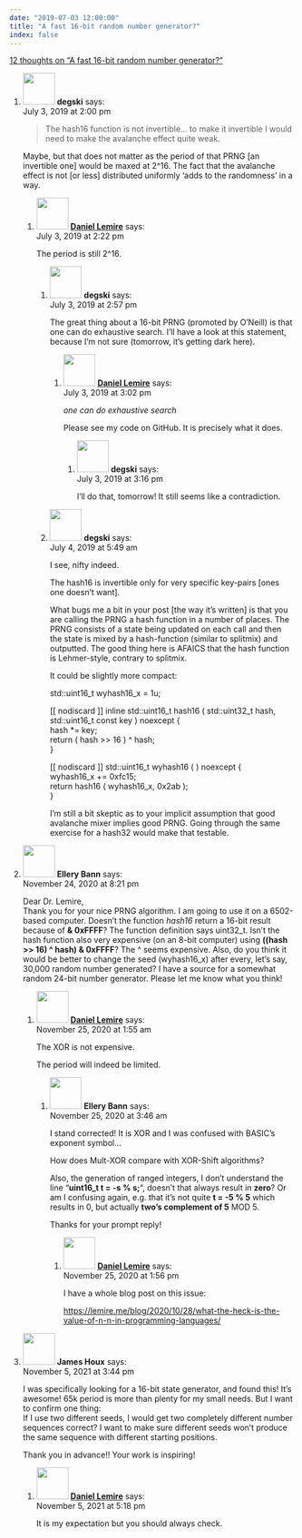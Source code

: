 ```yaml
---
date: "2019-07-03 12:00:00"
title: "A fast 16-bit random number generator?"
index: false
---
```


[12 thoughts on &ldquo;A fast 16-bit random number generator?&rdquo;](/lemire/blog/2019/07-03-a-fast-16-bit-random-number-generator)

<ol class="comment-list">
<li id="comment-415155" class="comment even thread-even depth-1 parent">
<div class="comment-author vcard">
<img alt src="https://secure.gravatar.com/avatar/0e1ea3874530809f31d47b3930a261dd?s=56&#038;d=mm&#038;r=g" srcset="https://secure.gravatar.com/avatar/0e1ea3874530809f31d47b3930a261dd?s=112&#038;d=mm&#038;r=g 2x" class="avatar avatar-56 photo" height="56" width="56" decoding="async" /> <b class="fn">degski</b> <span class="says">says:</span> </div>
<div class="comment-metadata"><time datetime="2019-07-03T14:00:07+00:00">July 3, 2019 at 2:00 pm</time></a> </div>
<div class="comment-content">
<blockquote><p>
The hash16 function is not invertible… to make it invertible I would need to make the avalanche effect quite weak.
</p></blockquote>
<p>Maybe, but that does not matter as the period of that PRNG [an invertible one] would be maxed at 2^16. The fact that the avalanche effect is not [or less] distributed uniformly &lsquo;adds to the randomness&rsquo; in a way.</p>
</div>
<ol class="children">
<li id="comment-415159" class="comment byuser comment-author-lemire bypostauthor odd alt depth-2 parent">
<div class="comment-author vcard">
<img alt src="https://secure.gravatar.com/avatar/2ca999bef9535950f5b84281a4dab006?s=56&#038;d=mm&#038;r=g" srcset="https://secure.gravatar.com/avatar/2ca999bef9535950f5b84281a4dab006?s=112&#038;d=mm&#038;r=g 2x" class="avatar avatar-56 photo" height="56" width="56" decoding="async" /> <b class="fn"><a href="https://lemire.me/en/" class="url" rel="ugc">Daniel Lemire</a></b> <span class="says">says:</span> </div>
<div class="comment-metadata"><time datetime="2019-07-03T14:22:55+00:00">July 3, 2019 at 2:22 pm</time></a> </div>
<div class="comment-content">
<p>The period is still 2^16.</p>
</div>
<ol class="children">
<li id="comment-415163" class="comment even depth-3 parent">
<div class="comment-author vcard">
<img alt src="https://secure.gravatar.com/avatar/0e1ea3874530809f31d47b3930a261dd?s=56&#038;d=mm&#038;r=g" srcset="https://secure.gravatar.com/avatar/0e1ea3874530809f31d47b3930a261dd?s=112&#038;d=mm&#038;r=g 2x" class="avatar avatar-56 photo" height="56" width="56" loading="lazy" decoding="async" /> <b class="fn">degski</b> <span class="says">says:</span> </div>
<div class="comment-metadata"><time datetime="2019-07-03T14:57:15+00:00">July 3, 2019 at 2:57 pm</time></a> </div>
<div class="comment-content">
<p>The great thing about a 16-bit PRNG (promoted by O&rsquo;Neill) is that one can do exhaustive search. I&rsquo;ll have a look at this statement, because I&rsquo;m not sure (tomorrow, it&rsquo;s getting dark here).</p>
</div>
<ol class="children">
<li id="comment-415166" class="comment byuser comment-author-lemire bypostauthor odd alt depth-4 parent">
<div class="comment-author vcard">
<img alt src="https://secure.gravatar.com/avatar/2ca999bef9535950f5b84281a4dab006?s=56&#038;d=mm&#038;r=g" srcset="https://secure.gravatar.com/avatar/2ca999bef9535950f5b84281a4dab006?s=112&#038;d=mm&#038;r=g 2x" class="avatar avatar-56 photo" height="56" width="56" loading="lazy" decoding="async" /> <b class="fn"><a href="https://lemire.me/en/" class="url" rel="ugc">Daniel Lemire</a></b> <span class="says">says:</span> </div>
<div class="comment-metadata"><time datetime="2019-07-03T15:02:52+00:00">July 3, 2019 at 3:02 pm</time></a> </div>
<div class="comment-content">
<p><em>one can do exhaustive search</em></p>
<p>Please see my code on GitHub. It is precisely what it does.</p>
</div>
<ol class="children">
<li id="comment-415169" class="comment even depth-5">
<div class="comment-author vcard">
<img alt src="https://secure.gravatar.com/avatar/0e1ea3874530809f31d47b3930a261dd?s=56&#038;d=mm&#038;r=g" srcset="https://secure.gravatar.com/avatar/0e1ea3874530809f31d47b3930a261dd?s=112&#038;d=mm&#038;r=g 2x" class="avatar avatar-56 photo" height="56" width="56" loading="lazy" decoding="async" /> <b class="fn">degski</b> <span class="says">says:</span> </div>
<div class="comment-metadata"><time datetime="2019-07-03T15:16:46+00:00">July 3, 2019 at 3:16 pm</time></a> </div>
<div class="comment-content">
<p>I&rsquo;ll do that, tomorrow! It still seems like a contradiction.</p>
</div>
</li>
</ol>
</li>
</ol>
</li>
<li id="comment-415293" class="comment odd alt depth-3">
<div class="comment-author vcard">
<img alt src="https://secure.gravatar.com/avatar/0e1ea3874530809f31d47b3930a261dd?s=56&#038;d=mm&#038;r=g" srcset="https://secure.gravatar.com/avatar/0e1ea3874530809f31d47b3930a261dd?s=112&#038;d=mm&#038;r=g 2x" class="avatar avatar-56 photo" height="56" width="56" loading="lazy" decoding="async" /> <b class="fn">degski</b> <span class="says">says:</span> </div>
<div class="comment-metadata"><time datetime="2019-07-04T05:49:28+00:00">July 4, 2019 at 5:49 am</time></a> </div>
<div class="comment-content">
<p>I see, nifty indeed.</p>
<p>The hash16 is invertible only for very specific key-pairs [ones one doesn&rsquo;t want].</p>
<p>What bugs me a bit in your post [the way it&rsquo;s written] is that you are calling the PRNG a hash function in a number of places. The PRNG consists of a state being updated on each call and then the state is mixed by a hash-function (similar to splitmix) and outputted. The good thing here is AFAICS that the hash function is Lehmer-style, contrary to splitmix.</p>
<p>It could be slightly more compact:</p>
<p>std::uint16_t wyhash16_x = 1u;</p>
<p>[[ nodiscard ]] inline std::uint16_t hash16 ( std::uint32_t hash, std::uint16_t const key ) noexcept {<br/>
hash *= key;<br/>
return ( hash &gt;&gt; 16 ) ^ hash;<br/>
}</p>
<p>[[ nodiscard ]] std::uint16_t wyhash16 ( ) noexcept {<br/>
wyhash16_x += 0xfc15;<br/>
return hash16 ( wyhash16_x, 0x2ab );<br/>
}</p>
<p>I&rsquo;m still a bit skeptic as to your implicit assumption that good avalanche mixer implies good PRNG. Going through the same exercise for a hash32 would make that testable.</p>
</div>
</li>
</ol>
</li>
</ol>
</li>
<li id="comment-559258" class="comment even thread-odd thread-alt depth-1 parent">
<div class="comment-author vcard">
<img alt src="https://secure.gravatar.com/avatar/fc6123cfa965222425065ef26477b171?s=56&#038;d=mm&#038;r=g" srcset="https://secure.gravatar.com/avatar/fc6123cfa965222425065ef26477b171?s=112&#038;d=mm&#038;r=g 2x" class="avatar avatar-56 photo" height="56" width="56" loading="lazy" decoding="async" /> <b class="fn">Ellery Bann</b> <span class="says">says:</span> </div>
<div class="comment-metadata"><time datetime="2020-11-24T20:21:35+00:00">November 24, 2020 at 8:21 pm</time></a> </div>
<div class="comment-content">
<p>Dear Dr. Lemire,<br/>
Thank you for your nice PRNG algorithm. I am going to use it on a 6502-based computer. Doesn&rsquo;t the function <em>hash16</em> return a 16-bit result because of <strong>&amp; 0xFFFF</strong>? The function definition says uint32_t. Isn&rsquo;t the hash function also very expensive (on an 8-bit computer) using <strong>((hash &gt;&gt; 16) ^ hash) &amp; 0xFFFF</strong>? The ^ seems expensive. Also, do you think it would be better to change the seed (wyhash16_x) after every, let&rsquo;s say, 30,000 random number generated? I have a source for a somewhat random 24-bit number generator. Please let me know what you think!</p>
</div>
<ol class="children">
<li id="comment-559294" class="comment byuser comment-author-lemire bypostauthor odd alt depth-2 parent">
<div class="comment-author vcard">
<img alt src="https://secure.gravatar.com/avatar/2ca999bef9535950f5b84281a4dab006?s=56&#038;d=mm&#038;r=g" srcset="https://secure.gravatar.com/avatar/2ca999bef9535950f5b84281a4dab006?s=112&#038;d=mm&#038;r=g 2x" class="avatar avatar-56 photo" height="56" width="56" loading="lazy" decoding="async" /> <b class="fn"><a href="https://lemire.me/en/" class="url" rel="ugc">Daniel Lemire</a></b> <span class="says">says:</span> </div>
<div class="comment-metadata"><time datetime="2020-11-25T01:55:16+00:00">November 25, 2020 at 1:55 am</time></a> </div>
<div class="comment-content">
<p>The XOR is not expensive.</p>
<p>The period will indeed be limited.</p>
</div>
<ol class="children">
<li id="comment-559307" class="comment even depth-3 parent">
<div class="comment-author vcard">
<img alt src="https://secure.gravatar.com/avatar/fc6123cfa965222425065ef26477b171?s=56&#038;d=mm&#038;r=g" srcset="https://secure.gravatar.com/avatar/fc6123cfa965222425065ef26477b171?s=112&#038;d=mm&#038;r=g 2x" class="avatar avatar-56 photo" height="56" width="56" loading="lazy" decoding="async" /> <b class="fn">Ellery Bann</b> <span class="says">says:</span> </div>
<div class="comment-metadata"><time datetime="2020-11-25T03:46:51+00:00">November 25, 2020 at 3:46 am</time></a> </div>
<div class="comment-content">
<p>I stand corrected! It is XOR and I was confused with BASIC&rsquo;s exponent symbol&#8230;</p>
<p>How does Mult-XOR compare with XOR-Shift algorithms?</p>
<p>Also, the generation of ranged integers, I don&rsquo;t understand the line &ldquo;<strong>uint16_t t = -s % s;</strong>&ldquo;, doesn&rsquo;t that always result in <strong>zero</strong>? Or am I confusing again, e.g. that it&rsquo;s not quite <strong>t = -5 % 5</strong> which results in 0, but actually <strong>two&rsquo;s complement of 5</strong> MOD 5.</p>
<p>Thanks for your prompt reply!</p>
</div>
<ol class="children">
<li id="comment-559371" class="comment byuser comment-author-lemire bypostauthor odd alt depth-4">
<div class="comment-author vcard">
<img alt src="https://secure.gravatar.com/avatar/2ca999bef9535950f5b84281a4dab006?s=56&#038;d=mm&#038;r=g" srcset="https://secure.gravatar.com/avatar/2ca999bef9535950f5b84281a4dab006?s=112&#038;d=mm&#038;r=g 2x" class="avatar avatar-56 photo" height="56" width="56" loading="lazy" decoding="async" /> <b class="fn"><a href="https://lemire.me/en/" class="url" rel="ugc">Daniel Lemire</a></b> <span class="says">says:</span> </div>
<div class="comment-metadata"><time datetime="2020-11-25T13:56:39+00:00">November 25, 2020 at 1:56 pm</time></a> </div>
<div class="comment-content">
<p>I have a whole blog post on this issue:</p>
<p><a href="https://lemire.me/blog/2020/10/28/what-the-heck-is-the-value-of-n-n-in-programming-languages/" rel="ugc">https://lemire.me/blog/2020/10/28/what-the-heck-is-the-value-of-n-n-in-programming-languages/</a></p>
</div>
</li>
</ol>
</li>
</ol>
</li>
</ol>
</li>
<li id="comment-605203" class="comment even thread-even depth-1 parent">
<div class="comment-author vcard">
<img alt src="https://secure.gravatar.com/avatar/7e1660d14d23ee3a98ac524f8062bcb8?s=56&#038;d=mm&#038;r=g" srcset="https://secure.gravatar.com/avatar/7e1660d14d23ee3a98ac524f8062bcb8?s=112&#038;d=mm&#038;r=g 2x" class="avatar avatar-56 photo" height="56" width="56" loading="lazy" decoding="async" /> <b class="fn">James Houx</b> <span class="says">says:</span> </div>
<div class="comment-metadata"><time datetime="2021-11-05T15:44:28+00:00">November 5, 2021 at 3:44 pm</time></a> </div>
<div class="comment-content">
<p>I was specifically looking for a 16-bit state generator, and found this! It&rsquo;s awesome! 65k period is more than plenty for my small needs. But I want to confirm one thing:<br/>
If I use two different seeds, I would get two completely different number sequences correct? I want to make sure different seeds won&rsquo;t produce the same sequence with different starting positions.</p>
<p>Thank you in advance!! Your work is inspiring!</p>
</div>
<ol class="children">
<li id="comment-605218" class="comment byuser comment-author-lemire bypostauthor odd alt depth-2">
<div class="comment-author vcard">
<img alt src="https://secure.gravatar.com/avatar/2ca999bef9535950f5b84281a4dab006?s=56&#038;d=mm&#038;r=g" srcset="https://secure.gravatar.com/avatar/2ca999bef9535950f5b84281a4dab006?s=112&#038;d=mm&#038;r=g 2x" class="avatar avatar-56 photo" height="56" width="56" loading="lazy" decoding="async" /> <b class="fn"><a href="https://lemire.me/en/" class="url" rel="ugc">Daniel Lemire</a></b> <span class="says">says:</span> </div>
<div class="comment-metadata"><time datetime="2021-11-05T17:18:11+00:00">November 5, 2021 at 5:18 pm</time></a> </div>
<div class="comment-content">
<p>It is my expectation but you should always check.</p>
</div>
</li>
</ol>
</li>
</ol>
